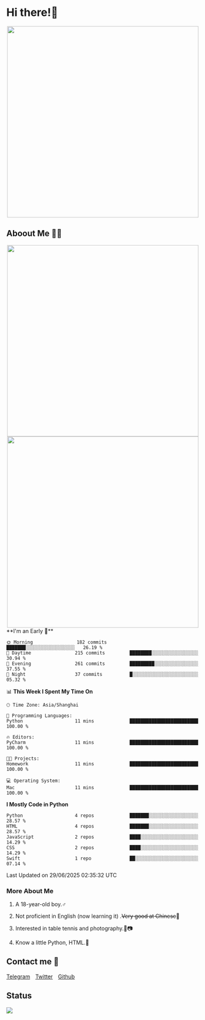 # Hi there!🎉

<div align=center><img src="https://count.getloli.com/get/@Cicada000?theme=moebooru" width=500px></div>

## Aboout Me 👀💦

<div align=center>
<img src="https://github-readme-stats.vercel.app/api?username=Cicada000&show_icons=true&theme=tokyonight" width=500px>
<br>
<img src="https://github-readme-stats.vercel.app/api/top-langs/?username=Cicada000&show_icons=true&theme=tokyonight&layout=compact" width=500px>
</div>
<!--START_SECTION:waka-->
**I'm an Early 🐤** 

```text
🌞 Morning                182 commits         ███████░░░░░░░░░░░░░░░░░░   26.19 % 
🌆 Daytime                215 commits         ████████░░░░░░░░░░░░░░░░░   30.94 % 
🌃 Evening                261 commits         █████████░░░░░░░░░░░░░░░░   37.55 % 
🌙 Night                  37 commits          █░░░░░░░░░░░░░░░░░░░░░░░░   05.32 % 
```


📊 **This Week I Spent My Time On** 

```text
🕑︎ Time Zone: Asia/Shanghai

💬 Programming Languages: 
Python                   11 mins             █████████████████████████   100.00 % 

🔥 Editors: 
PyCharm                  11 mins             █████████████████████████   100.00 % 

🐱‍💻 Projects: 
Homework                 11 mins             █████████████████████████   100.00 % 

💻 Operating System: 
Mac                      11 mins             █████████████████████████   100.00 % 
```

**I Mostly Code in Python** 

```text
Python                   4 repos             ███████░░░░░░░░░░░░░░░░░░   28.57 % 
HTML                     4 repos             ███████░░░░░░░░░░░░░░░░░░   28.57 % 
JavaScript               2 repos             ████░░░░░░░░░░░░░░░░░░░░░   14.29 % 
CSS                      2 repos             ████░░░░░░░░░░░░░░░░░░░░░   14.29 % 
Swift                    1 repo              ██░░░░░░░░░░░░░░░░░░░░░░░   07.14 % 
```




 Last Updated on 29/06/2025 02:35:32 UTC
<!--END_SECTION:waka-->

### More About Me

1. A 18-year-old boy.♂

2. Not proficient in English (now learning it) .~~Very good at Chinese~~🤣

3. Interested in table tennis and photography.🏓📷

4. Know a little Python, HTML.🐍


## Contact me 💬

[Telegram](https://t.me/CicadaLYW)&emsp;[Twitter](https://twitter.com/Cicada0001)&emsp;[Github](https://github.com/Cicada000)

## Status
<img src="https://weather-icon.journeyad.repl.co/@hangzhou?v=1" align="left">







